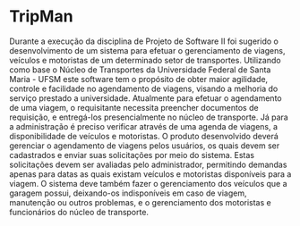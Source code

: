 # TripMan

Durante a execução da disciplina de Projeto de Software II foi sugerido o desenvolvimento de um sistema para efetuar o gerenciamento de viagens, veículos e motoristas de um determinado setor de transportes. Utilizando como base o Núcleo de Transportes da Universidade Federal de Santa Maria - UFSM este software tem o propósito de obter maior agilidade, controle e facilidade no agendamento de viagens, visando a melhoria do serviço prestado a universidade.
Atualmente para efetuar o agendamento de uma viagem, o requisitante necessita preencher documentos de requisição, e entregá-los presencialmente no núcleo de transporte. Já para a administração é preciso verificar através de uma agenda de viagens, a disponibilidade de veículos e motoristas. 
	O produto desenvolvido deverá gerenciar o agendamento de viagens pelos usuários, os quais devem ser cadastrados e enviar suas solicitações por meio do sistema. Estas solicitações devem ser avaliadas pelo administrador, permitindo demandas apenas para datas as quais existam veículos e motoristas disponíveis para a viagem. O sistema deve também fazer o gerenciamento dos veículos que a garagem possui, deixando-os indisponíveis em caso de viagem, manutenção ou outros problemas, e o gerenciamento dos motoristas e funcionários do núcleo de transporte.
